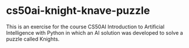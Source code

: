 # cs50ai-knight-knave-puzzle
This is an exercise for the course CS50AI Introduction to Artificial Intelligence with Python in which an AI solution was developed to solve a puzzle called Knights.
